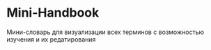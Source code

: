 # Mini-Handbook
Мини-словарь для визуализации всех терминов с возможностью изучения и их редатирования
